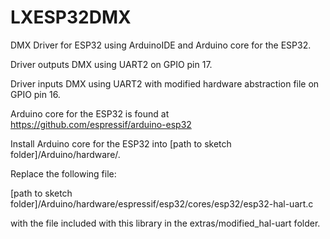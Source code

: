 # LXESP32DMX
DMX Driver for ESP32 using ArduinoIDE and Arduino core for the ESP32.

Driver outputs DMX using UART2 on GPIO pin 17.

Driver inputs DMX using UART2 with modified hardware abstraction file on GPIO pin 16.

Arduino core for the ESP32 is found at https://github.com/espressif/arduino-esp32

Install Arduino core for the ESP32 into [path to sketch folder]/Arduino/hardware/.

Replace the following file:

[path to sketch folder]/Arduino/hardware/espressif/esp32/cores/esp32/esp32-hal-uart.c

with the file included with this library in the extras/modified_hal-uart folder.
